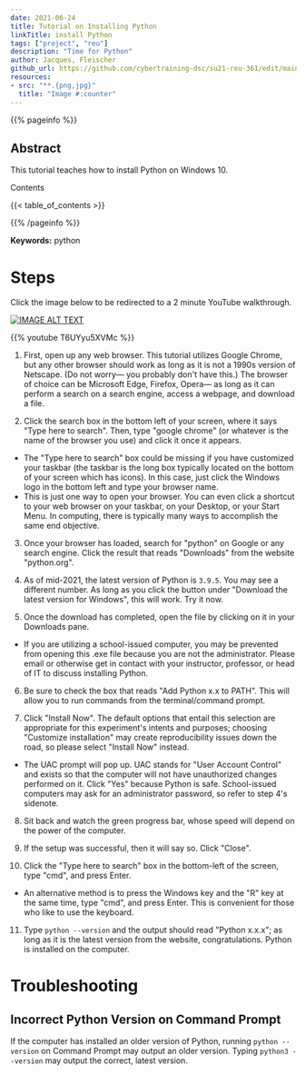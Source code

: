 ```yaml
---
date: 2021-06-24
title: Tutorial on Installing Python
linkTitle: install Python
tags: ["project", "reu"]
description: "Time for Python"
author: Jacques, Fleischer
github_url: https://github.com/cybertraining-dsc/su21-reu-361/edit/main/tutorials/python/index.md
resources:
- src: "**.{png,jpg}"
  title: "Image #:counter"
---
```



{{% pageinfo %}}

## Abstract

This tutorial teaches how to install Python on Windows 10.

Contents

{{< table_of_contents >}}

{{% /pageinfo %}}

**Keywords:** python


# Steps

Click the image below to be redirected to a 2 minute YouTube walkthrough.
<div align="left">
  <a href="https://www.youtube.com/watch?v=T6UYyu5XVMc"><img src="https://img.youtube.com/vi/T6UYyu5XVMc/0.jpg" alt="IMAGE ALT TEXT"></a>
</div>

{{% youtube T6UYyu5XVMc %}}

1. First, open up any web browser. This tutorial utilizes Google Chrome, but any other browser should work as long as it is not a 1990s version of Netscape. (Do not worry— you probably don't have this.) The browser of choice can be Microsoft Edge, Firefox, Opera— as long as it can perform a search on a search engine, access a webpage, and download a file.

2. Click the search box in the bottom left of your screen, where it says "Type here to search". Then, type "google chrome" (or whatever is the name of the browser you use) and click it once it appears.
  - The "Type here to search" box could be missing if you have customized your taskbar (the taskbar is the long box typically located on the bottom of your screen which has icons). In this case, just click the Windows logo in the bottom left and type your browser name.
  - This is just one way to open your browser. You can even click a shortcut to your web browser on your taskbar, on your Desktop, or your Start Menu. In computing, there is typically many ways to accomplish the same end objective.
  

3. Once your browser has loaded, search for "python" on Google or any search engine. Click the result that reads "Downloads" from the website "python.org".

4. As of mid-2021, the latest version of Python is `3.9.5`. You may see a different number. As long as you click the button under "Download the latest version for Windows", this will work. Try it now.

5. Once the download has completed, open the file by clicking on it in your Downloads pane.
  - If you are utilizing a school-issued computer, you may be prevented from opening this .exe file because you are not the administrator. Please email or otherwise get in contact with your instructor, professor, or head of IT to discuss installing Python.

6. Be sure to check the box that reads "Add Python x.x to PATH". This will allow you to run commands from the terminal/command prompt.

7. Click "Install Now". The default options that entail this selection are appropriate for this experiment's intents and purposes; choosing "Customize installation" may create reproducibility issues down the road, so please select "Install Now" instead.
  - The UAC prompt will pop up. UAC stands for "User Account Control" and exists so that the computer will not have unauthorized changes performed on it. Click "Yes" because Python is safe. School-issued computers may ask for an administrator password, so refer to step 4's sidenote.

8. Sit back and watch the green progress bar, whose speed will depend on the power of the computer.

9. If the setup was successful, then it will say so. Click "Close".

10. Click the "Type here to search" box in the bottom-left of the screen, type "cmd", and press Enter.
  - An alternative method is to press the Windows key and the "R" key at the same time, type "cmd", and press Enter. This is convenient for those who like to use the keyboard.

11. Type `python --version` and the output should read "Python x.x.x"; as long as it is the latest version from the website, congratulations. Python is installed on the computer.

# Troubleshooting

## Incorrect Python Version on Command Prompt

If the computer has installed an older version of Python, running `python --version` on Command Prompt may output an older version. Typing `python3 --version` may output the correct, latest version.



